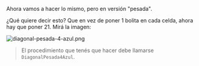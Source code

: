 Ahora vamos a hacer lo mismo, pero en versión "pesada".

¿Qué quiere decir esto? Que en vez de poner 1 bolita en cada celda, ahora hay que poner 21. Mirá la imagen:

![diagonal-pesada-4-azul.png](https://raw.githubusercontent.com/sagrado-corazon-alcal/mumuki-guia-fundamentos-repeticion-simple/master/images/diagonal-pesada-4-azul.png)

> El procedimiento que tenés que hacer debe llamarse `DiagonalPesada4Azul`.